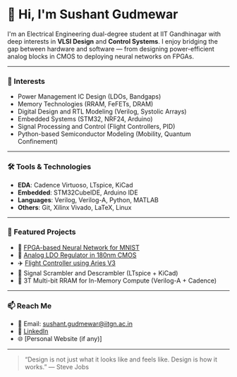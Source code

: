 # 👋 Hi, I'm Sushant Gudmewar

I'm an Electrical Engineering dual-degree student at IIT Gandhinagar with deep interests in **VLSI Design** and **Control Systems**. I enjoy bridging the gap between hardware and software — from designing power-efficient analog blocks in CMOS to deploying neural networks on FPGAs.

---

### 🔬 Interests
- Power Management IC Design (LDOs, Bandgaps)
- Memory Technologies (RRAM, FeFETs, DRAM)
- Digital Design and RTL Modeling (Verilog, Systolic Arrays)
- Embedded Systems (STM32, NRF24, Arduino)
- Signal Processing and Control (Flight Controllers, PID)
- Python-based Semiconductor Modeling (Mobility, Quantum Confinement)

---

### 🛠️ Tools & Technologies
- **EDA**: Cadence Virtuoso, LTspice, KiCad  
- **Embedded**: STM32CubeIDE, Arduino IDE  
- **Languages**: Verilog, Verilog-A, Python, MATLAB  
- **Others**: Git, Xilinx Vivado, LaTeX, Linux

---

### 📂 Featured Projects
- 🧠 [FPGA-based Neural Network for MNIST](https://github.com/sushant20-04/3d_cnn)  
- 🔋 [Analog LDO Regulator in 180nm CMOS](https://github.com/sushant20-04/Low-Dropout-Regulator)  
- ✈️ [Flight Controller using Aries V3](https://github.com/sushant20-04/Flight_Controller)  
- 🔐 Signal Scrambler and Descrambler (LTspice + KiCad)  
- 🧮 3T Multi-bit RRAM for In-Memory Compute (Verilog-A + Cadence)

---

### 📫 Reach Me
- 📧 Email: sushant.gudmewar@iitgn.ac.in  
- 💼 [LinkedIn](https://www.linkedin.com/in/sushant-gudmewar-aaa770260/)  
- 🌐 [Personal Website (if any)]  

---

> “Design is not just what it looks like and feels like. Design is how it works.” — Steve Jobs
